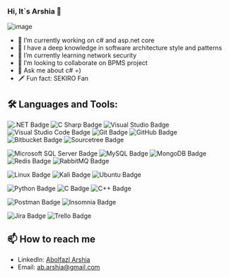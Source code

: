 ### Hi, It`s Arshia 👋

![image](https://github.com/MrSEKIRO/MrSEKIRO/assets/74832964/5d1c6544-8e72-4ae0-8e96-6122ed4f06f1)

- 🔭 I’m currently working on c# and asp.net core
- 📏 I have a deep knowledge in software architecture style and patterns
- 🌱 I’m currently learning network security
- 👯 I’m looking to collaborate on BPMS project
- 💬 Ask me about c# =)
- 🗡 Fun fact: SEKIRO Fan


## 🛠️ Languages and Tools:

![.NET Badge](https://img.shields.io/badge/.NET-512BD4?logo=dotnet&logoColor=fff&style=flat)
![C Sharp Badge](https://img.shields.io/badge/C%20Sharp-239120?logo=csharp&logoColor=fff&style=flat)
![Visual Studio Badge](https://img.shields.io/badge/Visual%20Studio-5C2D91?logo=visualstudio&logoColor=fff&style=flat)
![Visual Studio Code Badge](https://img.shields.io/badge/Visual%20Studio%20Code-007ACC?logo=visualstudiocode&logoColor=fff&style=flat)
![Git Badge](https://img.shields.io/badge/Git-F05032?logo=git&logoColor=fff&style=flat)
![GitHub Badge](https://img.shields.io/badge/GitHub-181717?logo=github&logoColor=fff&style=flat)
![Bitbucket Badge](https://img.shields.io/badge/Bitbucket-0052CC?logo=bitbucket&logoColor=fff&style=flat)
![Sourcetree Badge](https://img.shields.io/badge/Sourcetree-0052CC?logo=sourcetree&logoColor=fff&style=flat)

![Microsoft SQL Server Badge](https://img.shields.io/badge/Microsoft%20SQL%20Server-CC2927?logo=microsoftsqlserver&logoColor=fff&style=flat)
![MySQL Badge](https://img.shields.io/badge/MySQL-4479A1?logo=mysql&logoColor=fff&style=flat)
![MongoDB Badge](https://img.shields.io/badge/MongoDB-47A248?logo=mongodb&logoColor=fff&style=flat)
![Redis Badge](https://img.shields.io/badge/redis-%23DD0031.svg?&style=flat&logo=redis&logoColor=white)
![RabbitMQ Badge](https://img.shields.io/badge/rabbitmq-%23FF6600.svg?&style=flat&logo=rabbitmq&logoColor=white)

![Linux Badge](https://img.shields.io/badge/Linux-FCC624?logo=linux&logoColor=000&style=flat)
![Kali Badge](https://img.shields.io/badge/Kali_Linux-557C94?style=flat&logo=kali-linux&logoColor=white)
![Ubuntu Badge](https://img.shields.io/badge/Ubuntu-E95420?logo=ubuntu&logoColor=fff&style=flat)

![Python Badge](https://img.shields.io/badge/Python-3776AB?logo=python&logoColor=fff&style=flat)
![C Badge](https://img.shields.io/badge/C-A8B9CC?logo=c&logoColor=fff&style=flat)
![C++ Badge](https://img.shields.io/badge/C%2B%2B-00599C?logo=cplusplus&logoColor=fff&style=flat)

![Postman Badge](https://img.shields.io/badge/Postman-FF6C37?logo=postman&logoColor=fff&style=flat)
![Insomnia Badge](https://img.shields.io/badge/Insomnia-4000BF?logo=insomnia&logoColor=fff&style=flat)

![Jira Badge](https://img.shields.io/badge/Jira-0052CC?logo=jira&logoColor=fff&style=flat)
![Trello Badge](https://img.shields.io/badge/Trello-0052CC?logo=trello&logoColor=fff&style=flat)


## 📫 How to reach me 

- LinkedIn: [Abolfazl Arshia](https://www.linkedin.com/in/abolfazl-arshia/)
- Email: ab.arshia@gmail.com
